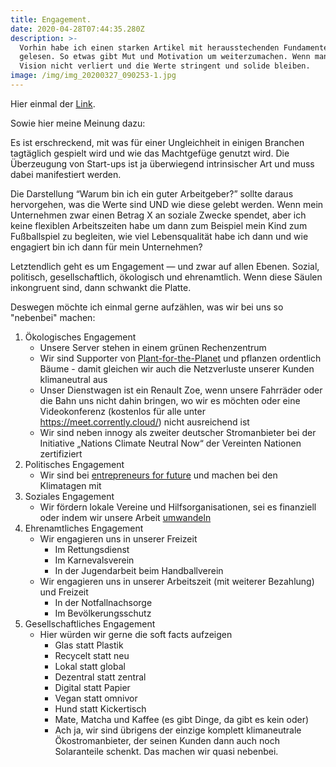 ```yaml
---
title: Engagement.
date: 2020-04-28T07:44:35.280Z
description: >-
  Vorhin habe ich einen starken Artikel mit herausstechenden Fundamenten
  gelesen. So etwas gibt Mut und Motivation um weiterzumachen. Wenn man seine
  Vision nicht verliert und die Werte stringent und solide bleiben.
image: /img/img_20200327_090253-1.jpg
---
```

Hier einmal der [Link](https://medium.com/milena-glimbovski/krisengerecht-arbeiten-in-zeiten-von-corona-und-klimakrise-6677453c7f0a). 

Sowie hier meine Meinung dazu:

Es ist erschreckend, mit was für einer Ungleichheit in einigen Branchen tagtäglich gespielt wird und wie das Machtgefüge genutzt wird. Die Überzeugung von Start-ups ist ja überwiegend intrinsischer Art und muss dabei manifestiert werden.

Die Darstellung “Warum bin ich ein guter Arbeitgeber?” sollte daraus hervorgehen, was die Werte sind UND wie diese gelebt werden. Wenn mein Unternehmen zwar einen Betrag X an soziale Zwecke spendet, aber ich keine flexiblen Arbeitszeiten habe um dann zum Beispiel mein Kind zum Fußballspiel zu begleiten, wie viel Lebensqualität habe ich dann und wie engagiert bin ich dann für mein Unternehmen?

Letztendlich geht es um Engagement — und zwar auf allen Ebenen. Sozial, politisch, gesellschaftlich, ökologisch und ehrenamtlich. Wenn diese Säulen inkongruent sind, dann schwankt die Platte.

Deswegen möchte ich einmal gerne aufzählen, was wir bei uns so "nebenbei" machen: 

1. Ökologisches Engagement
   * Unsere Server stehen in einem grünen Rechenzentrum
   * Wir sind Supporter von [Plant-for-the-Planet](https://www.trilliontreecampaign.org/t/stromdao) und pflanzen ordentlich Bäume - damit gleichen wir auch die Netzverluste unserer Kunden klimaneutral aus
   * Unser Dienstwagen ist ein Renault Zoe, wenn unsere Fahrräder oder die Bahn uns nicht dahin bringen, wo wir es möchten oder eine Videokonferenz (kostenlos für alle unter <https://meet.corrently.cloud/>) nicht ausreichend ist
   * Wir sind neben innogy als zweiter deutscher Stromanbieter bei der Initiative „Nations Climate Neutral Now“ der Vereinten Nationen zertifiziert
2. Politisches Engagement
   * Wir sind bei [entrepreneurs for future](https://www.entrepreneurs4future.de/) und machen bei den Klimatagen mit
3. Soziales Engagement
   * Wir fördern lokale Vereine und Hilfsorganisationen, sei es finanziell oder indem wir unsere Arbeit [umwandeln](https://www.startnext.com/status2)
4. Ehrenamtliches Engagement
   * Wir engagieren uns in unserer Freizeit
     * Im Rettungsdienst
     * Im Karnevalsverein
     * In der Jugendarbeit beim Handballverein
   * Wir engagieren uns in unserer Arbeitszeit (mit weiterer Bezahlung) und Freizeit
     * In der Notfallnachsorge
     * Im Bevölkerungsschutz
5. Gesellschaftliches Engagement
   * Hier würden wir gerne die soft facts aufzeigen
     * Glas statt Plastik
     * Recycelt statt neu
     * Lokal statt global
     * Dezentral statt zentral
     * Digital statt Papier
     * Vegan statt omnivor
     * Hund statt Kickertisch
     * Mate, Matcha und Kaffee (es gibt Dinge, da gibt es kein oder)
     * Ach ja, wir sind übrigens der einzige komplett klimaneutrale Ökostromanbieter, der seinen Kunden dann auch noch Solaranteile schenkt. Das machen wir quasi nebenbei.
